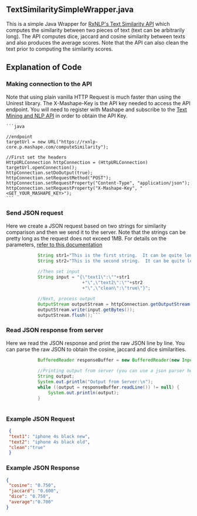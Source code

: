 
## TextSimilaritySimpleWrapper.java

This is a simple Java Wrapper for [RxNLP's Text Similarity API](http://www.rxnlp.com/api-reference/text-similarity-api-reference/) which computes the similarity between two pieces of text (text can be arbitrarily long). The API computes dice, jaccard and cosine similarity between texts and also produces the average scores. Note that the API can also clean the text prior to computing the similarity scores.


## Explanation of Code

### Making connection to the API

Note that using plain vanilla HTTP Request is much faster than using the Unirest library. The X-Mashape-Key is the API key needed to access the API endpoint. You will need to register with Mashape and subscribe to the [Text Mining and NLP API](https://market.mashape.com/rxnlp/text-mining-and-nlp) in order to obtain the API Key.

	```java

	//endpoint
	targetUrl = new URL("https://rxnlp-core.p.mashape.com/computeSimilarity");
	
	//First set the headers
	HttpURLConnection httpConnection = (HttpURLConnection) targetUrl.openConnection();
	httpConnection.setDoOutput(true);
	httpConnection.setRequestMethod("POST");
	httpConnection.setRequestProperty("Content-Type", "application/json");	
	httpConnection.setRequestProperty("X-Mashape-Key", "<GET_YOUR_MASHAPE_KEY>");
	```
### Send JSON request

Here we create a  JSON request based on two strings for similarity comparison and then we send it to the server. Note that the strings can be pretty long as the request does not exceed 1MB. For details on the parameters, [refer to this documentation](http://www.rxnlp.com/api-reference/text-similarity-api-reference/#request)

```java
			String str1="This is the first string.  It can be quite long.";
			String str2="This is the second string.  It can be quite long.";
			
			//Then set input
			String input = "{\"text1\":\""+str1
							 +"\",\"text2\":\""+str2
							 +"\",\"clean\":\"true\"}"; 

			//Next, process output
			OutputStream outputStream = httpConnection.getOutputStream();
			outputStream.write(input.getBytes());
			outputStream.flush();```
```

### Read JSON response from server

Here we read the JSON response and print the raw JSON line by line. You can parse the raw JSON to obtain the cosine, jaccard and dice similarities.

```java
			BufferedReader responseBuffer = new BufferedReader(new InputStreamReader((httpConnection.getInputStream())));
			
			//Printing output from server (you can use a json parser here instead)
			String output;
			System.out.println("Output from Server:\n");
			while ((output = responseBuffer.readLine()) != null) {
				System.out.println(output);
			}
			
```			
### Example JSON Request

```json
 {
 "text1": "iphone 4s black new", 
 "text2": "iphone 4s black old",
 "clean":"true"
 }
``` 

### Example JSON Response
```json
{
 "cosine": "0.750",
 "jaccard": "0.600",
 "dice": "0.750",
 "average":"0.700"
}
```
